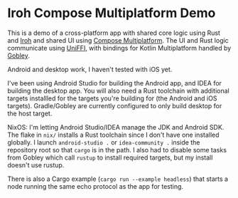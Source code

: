# Iroh Compose Multiplatform Demo

This is a demo of a cross-platform app with shared core logic using Rust and [Iroh](https://www.iroh.computer/) and shared UI using [Compose Multiplatform](https://www.jetbrains.com/compose-multiplatform/).
The UI and Rust logic communicate using [UniFFI](https://mozilla.github.io/uniffi-rs/latest/), with bindings for Kotlin Multiplatform handled by [Gobley](https://gobley.dev/).

Android and desktop work, I haven't tested with iOS yet.

I've been using Android Studio for building the Android app, and IDEA for building the desktop app.
You will also need a Rust toolchain with additional targets installled for the targets you're building for (the Android and iOS targets).
Gradle/Gobley are currently configured to only build desktop for the host target.

NixOS: I'm letting Android Studio/IDEA manage the JDK and Android SDK.
The flake in `nix/` installs a Rust toolchain since I don't have one installed globally.
I launch `android-studio .` or `idea-community .` inside the repository root so that `cargo` is in the path.
I also had to disable some tasks from Gobley which call `rustup` to install required targets, but my install doesn't use rustup.

There is also a Cargo example (`cargo run --example headless`) that starts a node running the same echo protocol as the app for testing.
